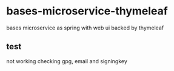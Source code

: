 # bases-microservice-thymeleaf
bases microservice as spring with web ui backed by thymeleaf

## test 
not working
checking gpg, email and signingkey
